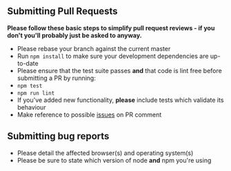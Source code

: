 ## Submitting Pull Requests

**Please follow these basic steps to simplify pull request reviews - if you don't you'll probably just be asked to anyway.**

* Please rebase your branch against the current master
* Run ```npm install``` to make sure your development dependencies are up-to-date
* Please ensure that the test suite passes **and** that code is lint free before submitting a PR by running:
 * ```npm test```
 * ```npm run lint```
* If you've added new functionality, **please** include tests which validate its behaviour
* Make reference to possible [issues](https://github.com/mgechev/angular2-seed/issues) on PR comment

## Submitting bug reports

* Please detail the affected browser(s) and operating system(s)
* Please be sure to state which version of node **and** npm you're using